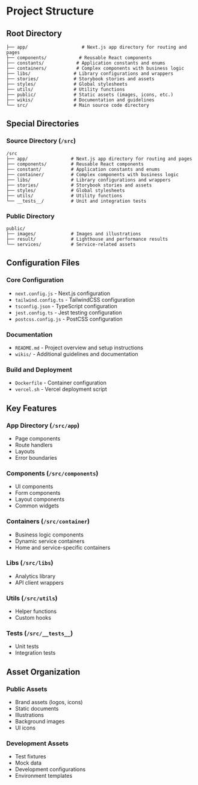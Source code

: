 # Project Structure

## Root Directory
```
├── app/                    # Next.js app directory for routing and pages
├── components/            # Reusable React components
├── constants/            # Application constants and enums
├── containers/           # Complex components with business logic
├── libs/                # Library configurations and wrappers
├── stories/             # Storybook stories and assets
├── styles/              # Global stylesheets
├── utils/               # Utility functions
├── public/              # Static assets (images, icons, etc.)
├── wikis/               # Documentation and guidelines
└── src/                 # Main source code directory
```

## Special Directories

### Source Directory (`/src`)
```
/src
├── app/                # Next.js app directory for routing and pages
├── components/         # Reusable React components
├── constant/           # Application constants and enums
├── container/          # Complex components with business logic
├── libs/               # Library configurations and wrappers
├── stories/            # Storybook stories and assets
├── styles/             # Global stylesheets
├── utils/              # Utility functions
└── __tests__/          # Unit and integration tests
```

### Public Directory
```
public/
├── images/             # Images and illustrations
├── result/             # Lighthouse and performance results
└── services/           # Service-related assets
```

## Configuration Files

### Core Configuration
- `next.config.js` - Next.js configuration
- `tailwind.config.ts` - TailwindCSS configuration
- `tsconfig.json` - TypeScript configuration
- `jest.config.ts` - Jest testing configuration
- `postcss.config.js` - PostCSS configuration

### Documentation
- `README.md` - Project overview and setup instructions
- `wikis/` - Additional guidelines and documentation

### Build and Deployment
- `Dockerfile` - Container configuration
- `vercel.sh` - Vercel deployment script

## Key Features

### App Directory (`/src/app`)
- Page components
- Route handlers
- Layouts
- Error boundaries

### Components (`/src/components`)
- UI components
- Form components
- Layout components
- Common widgets

### Containers (`/src/container`)
- Business logic components
- Dynamic service containers
- Home and service-specific containers

### Libs (`/src/libs`)
- Analytics library
- API client wrappers

### Utils (`/src/utils`)
- Helper functions
- Custom hooks

### Tests (`/src/__tests__`)
- Unit tests
- Integration tests

## Asset Organization

### Public Assets
- Brand assets (logos, icons)
- Static documents
- Illustrations
- Background images
- UI icons

### Development Assets
- Test fixtures
- Mock data
- Development configurations
- Environment templates